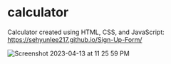 # calculator

Calculator created using HTML, CSS, and JavaScript: https://sehyunlee217.github.io/Sign-Up-Form/

![Screenshot 2023-04-13 at 11 25 59 PM](https://user-images.githubusercontent.com/121660178/231790492-40024ca4-5c17-4089-aaea-beb22ef4b10a.png)

